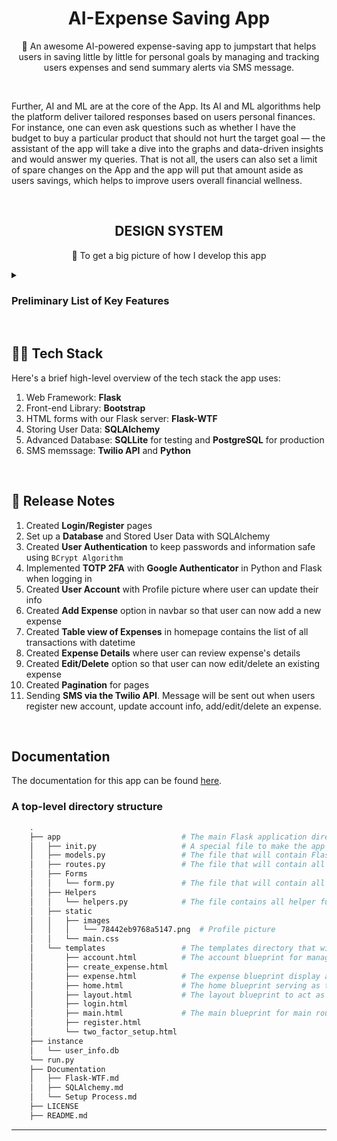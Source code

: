 <!-- PROJECT LOGO -->
<p align="center">

  <h1 align="center">AI-Expense Saving App</h3>

  <p align="center">
    🥳 An awesome AI-powered expense-saving app to jumpstart that helps users in saving little by little for personal goals by managing and tracking users expenses and send summary alerts via SMS message. 
  </p>
  <br/>
  <p>
    Further, AI and ML are at the core of the App. Its AI and ML algorithms help the platform deliver tailored responses based on users personal finances. For instance, one can even ask questions such as whether I have the budget to buy a particular product that should not hurt the target goal — the assistant of the app will take a dive into the graphs and data-driven insights and would answer my queries. That is not all, the users can also set a limit of spare changes on the App and the app will put that amount aside as users savings, which helps to improve users overall financial wellness.
  </p>
</p>

<br/>
<!-- DESIGN SYSTEM -->
<h2 align="center">DESIGN SYSTEM</h2>

<p align="center">🧐 To get a big picture of how I develop this app</p>

<details>
  <summary>
    <h3>Preliminary List of Key Features</h3>
  </summary>

- **Registration/Login**: Use **TOTP** and **Google Two-factor Authenticator** in _Python_ to make sure that users’ log-in flow is secured and no unauthorized person can get into the account. Also, **BCrypt Algorithm** is used to hash and save passwords securely. Unique **Login** for each user, i.e. no two users can have the same username, email and phone number.
- **User profile**: Take care of personalization of user (e.g., Name, Email, Password, Phone, ect.).
- **Tracking expenses**: The data for the expense report is taken from users inputs.
- **Financial Goals**: Provide a range of predefined goals covering options such as paying off credit card debt or savings, leaving users the chance to create their own goals.
- **Compliance**: Let users automate their savings by setting spending limits or automatically saving their spare change from daily purchases.
- **Analytics and reports**: Display categories through visible _charts_ that give users a detailed view (_Net Income Over Time Chart, Total Monthly Expenses Chart, Expenses Breakdown Chart_). Define all users transactions based on categories such as Income, Restaurant, Gas, ect. Use **PostgreSQL** for analytical processing and _Data Visualizaiton_ with **Mathplotlib**.
- **Predict money flow**: As analyzing users financial situation, the app delivers financial suggestions when being asked that let users know where they can invest and increase capital. Use **AI** and **Machine learning** concepts in order to make decisions by feeding said data.
- **Notifications and Alerts**: Users will receive SMS Notifications when they *Update Account Information* or *Add/Edit/Delete a Transaction* (**Twilio API** and **Python**).
- **Deployments**: Heroku and AWS.
- **Agile automations**: Zenhub.

</details>

<!-- TECH STACK -->
<br/>
<h2>👨‍💻 Tech Stack</h2>

Here's a brief high-level overview of the tech stack the app uses:

1. Web Framework: **Flask**
2. Front-end Library: **Bootstrap**
3. HTML forms with our Flask server: **Flask-WTF**
4. Storing User Data: **SQLAlchemy**
5. Advanced Database: **SQLLite** for testing and **PostgreSQL** for production
6. SMS memssage: **Twilio API** and **Python**

<!-- ZENHUB -->
<br/>
<h2>🚀 Release Notes</h2>
  
  1. Created **Login/Register** pages
  2. Set up a **Database** and Stored User Data with SQLAlchemy
  3. Created **User Authentication** to keep passwords and information safe using `BCrypt Algorithm`
  4. Implemented **TOTP 2FA** with **Google Authenticator** in Python and Flask when logging in
  5. Created **User Account** with Profile picture where user can update their info
  6. Created **Add Expense** option in navbar so that user can now add a new expense
  7. Created **Table view of Expenses** in homepage contains the list of all transactions with datetime
  8. Created **Expense Details** where user can review expense's details
  9. Created **Edit/Delete** option so that user can now edit/delete an existing expense
  10. Created **Pagination** for pages
  11. Sending **SMS via the Twilio API**. Message will be sent out when users register new account, update account info, add/edit/delete an expense.

<!-- DOCUMENTATION -->
<br/>
<h2>Documentation</h2>

The documentation for this app can be found [here](https://github.com/tnguyen606-cs/AI-ExpenseApp/tree/main/Documentation).


### A top-level directory structure

```bash
    .
    ├── app                           # The main Flask application directory
    │   ├── init.py                   # A special file to make the app a package for imports to work properly
    │   ├── models.py                 # The file that will contain Flask-SQLAlchemy models.
    │   ├── routes.py                 # The file that will contain all routes in the application.
    │   ├── Forms
    │   │   └── form.py               # The file that will contain all filling forms needed in the applciation.
    │   ├── Helpers
    │   │   └── helpers.py            # The file contains all helper functions used in routes
    │   ├── static
    │   │   ├── images
    │   │   │   └── 78442eb9768a5147.png  # Profile picture
    │   │   └── main.css
    │   └── templates                 # The templates directory that will contain files for the main blueprint and a directory for each blueprint.
    │       ├── account.html          # The account blueprint for managing user info.
    │       ├── create_expense.html
    │       ├── expense.html          # The expense blueprint display all details of the expense
    │       ├── home.html             # The home blueprint serving as the home page.
    │       ├── layout.html           # The layout blueprint to act as the base template for all routes.
    │       ├── login.html
    │       ├── main.html             # The main blueprint for main routes before login and after logout.
    │       ├── register.html
    │       └── two_factor_setup.html
    ├── instance
    │   └── user_info.db
    └── run.py
    ├── Documentation
    │   ├── Flask-WTF.md
    │   ├── SQLAlchemy.md
    │   └── Setup Process.md
    ├── LICENSE
    ├── README.md
```

---
